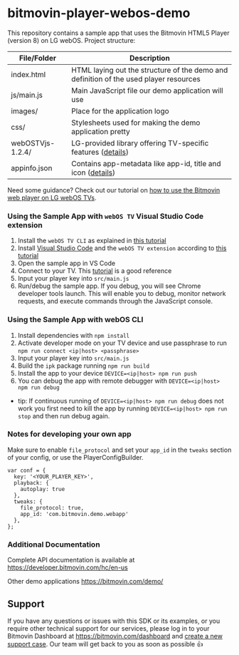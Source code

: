 # bitmovin-player-webos-demo
This repository contains a sample app that uses the Bitmovin HTML5 Player (version 8) on LG webOS. Project structure:

| File/Folder      | Description                                                                                                                                |
|------------------|--------------------------------------------------------------------------------------------------------------------------------------------|
| index.html       | HTML laying out the structure of the demo and definition of the used player resources                                                      |
| js/main.js       | Main JavaScript file our demo application will use                                                                                         |
| images/          | Place for the application logo                                                                                                             |
| css/             | Stylesheets used for making the demo application pretty                                                                                    |
| webOSTVjs-1.2.4/ | LG-provided library offering TV-specific features ([details](https://webostv.developer.lge.com/develop/code-samples/webostvjs-library/))   |
| appinfo.json     | Contains app-metadata like app-id, title and icon ([details](https://webostv.developer.lge.com/develop/app-developer-guide/app-metadata/)) |

Need some guidance? Check out our tutorial on [how to use the Bitmovin web player on LG webOS TVs](https://bitmovin.com/docs/player/tutorials/getting-started-with-the-web-player-on-lg-webos).
### Using the Sample App with `webOS TV` Visual Studio Code extension

1. Install the `webOS TV CLI` as explained in [this tutorial](https://webostv.developer.lge.com/sdk/command-line-interface/installation/)
2. Install [Visual Studio Code](https://code.visualstudio.com/) and the `webOS TV extension` according to [this tutorial](https://webostv.developer.lge.com/sdk/vs-code-extension/installation/)
3. Open the sample app in VS Code
4. Connect to your TV. This [tutorial](http://webostv.developer.lge.com/develop/app-test/) is a good reference
5. Input your player key into `src/main.js`
6. Run/debug the sample app. If you debug, you will see Chrome developer tools launch. This will enable you to debug, monitor network requests, and execute commands through the JavaScript console.

### Using the Sample App with webOS CLI

1. Install dependencies with `npm install`
2. Activate developer mode on your TV device and use passphrase to run `npm run connect <ip|host> <passphrase>`
4. Input your player key into `src/main.js`
5. Build the `ipk` package running `npm run build`
6. Install the app to your device `DEVICE=<ip|host> npm run push`
7. You can debug the app with remote debugger with `DEVICE=<ip|host> npm run debug`

* tip: If continuous running of `DEVICE=<ip|host> npm run debug` does not work you first need to kill the app by running `DEVICE=<ip|host> npm run stop` and then run debug again.

### Notes for developing your own app
Make sure to enable `file_protocol` and set your `app_id` in the `tweaks` section of your config, or use the PlayerConfigBuilder. 

```
var conf = {
  key: '<YOUR_PLAYER_KEY>',
  playback: {
    autoplay: true
  },
  tweaks: {
    file_protocol: true,
    app_id: 'com.bitmovin.demo.webapp'
  },
};
```

### Additional Documentation

Complete API documentation is available at https://developer.bitmovin.com/hc/en-us

Other demo applications https://bitmovin.com/demo/

## Support
If you have any questions or issues with this SDK or its examples, or you require other technical support for our services, please log in to your Bitmovin Dashboard at https://bitmovin.com/dashboard and [create a new support case](https://bitmovin.com/dashboard/support/cases/create). Our team will get back to you as soon as possible :+1:
